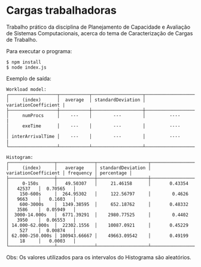 # Cargas trabalhadoras

<p>Trabalho prático da disciplina de Planejamento de Capacidade e Avaliação de Sistemas Computacionais, acerca do tema de Caracterização de Cargas de Trabalho.</p>
<p>Para executar o programa:</p>

```
$ npm install
$ node index.js
```

<p>Exemplo de saída:</p>

```
Workload model:
┌──────────────────┬───────────┬───────────────────┬──────────────────────┐
│     (index)      │  average  │ standardDeviation │ variationCoefficient |
├──────────────────┼───────────┼───────────────────┼──────────────────────┤
│     numProcs     │    ---    │        ---        │         ----         |
│     exeTime      │    ---    │        ---        │         ----         │
│ interArrivalTime │    ---    │        ---        │         ----         |
└──────────────────┴───────────┴───────────────────┴──────────────────────┘

Histogram:
┌─────────────────┬──────────────┬───────────────────┬──────────────────────┬───────────┬────────────┐
│     (index)     │   average    │ standardDeviation │ variationCoefficient │ frequency │ percentage │
├─────────────────┼──────────────┼───────────────────┼──────────────────────┼───────────┼────────────┤
│     0-150s      │   49.50307   │     21.46158      │       0.43354        │   42537   │  0.70565   │
│    150-600s     │  264.95302   │     122.56797     │        0.4626        │   9663    │   0.1603   │
│    600-3000s    │  1349.38595  │     652.18762     │       0.48332        │   3586    │  0.05949   │
│  3000-14.000s   │  6771.39291  │    2980.77525     │        0.4402        │   3950    │  0.06553   │
│ 14.000-62.000s  │  22302.1556  │    10087.0921     │       0.45229        │    527    │  0.00874   │
│ 62.000-250.000s │ 100943.66667 │    49663.09542    │       0.49199        │    18     │   0.0003   │
└─────────────────┴──────────────┴───────────────────┴──────────────────────┴───────────┴────────────┘

```
Obs: Os valores utilizados para os intervalos do Histograma são aleatórios.